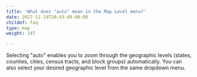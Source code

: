 ```yaml
---
title: 'What does "auto" mean in the Map Level menu?'
date: 2017-11-19T20:43:49-08:00
childof: faq
type: map
weight: 147

---
```

Selecting "auto" enables you to zoom through the geographic levels (states, counties, cities, census tracts, and block groups) automatically. You can also select your desired geographic level from the same dropdown menu.